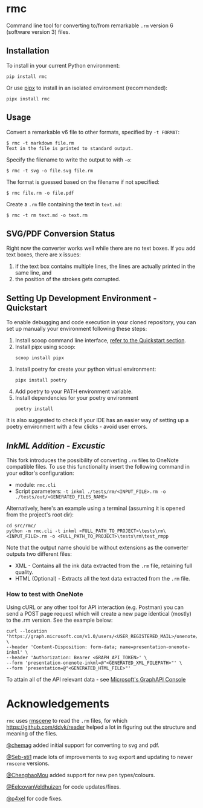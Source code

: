# rmc

Command line tool for converting to/from remarkable `.rm` version 6 (software version 3) files.

## Installation

To install in your current Python environment:

    pip install rmc
    
Or use [pipx](https://pypa.github.io/pipx/) to install in an isolated environment (recommended):

    pipx install rmc

## Usage

Convert a remarkable v6 file to other formats, specified by `-t FORMAT`:

    $ rmc -t markdown file.rm
    Text in the file is printed to standard output.

Specify the filename to write the output to with `-o`:

    $ rmc -t svg -o file.svg file.rm
    
The format is guessed based on the filename if not specified:
    
    $ rmc file.rm -o file.pdf

Create a `.rm` file containing the text in `text.md`:

    $ rmc -t rm text.md -o text.rm
    
## SVG/PDF Conversion Status

Right now the converter works well while there are no text boxes. If you add text boxes, there are x issues:

1. if the text box contains multiple lines, the lines are actually printed in the same line, and
2. the position of the strokes gets corrupted.

## Setting Up Development Environment - Quickstart
To enable debugging and code execution in your cloned repository, you can set up manually your environment following these steps:

1. Install scoop command line interface, [refer to the Quickstart section](https://scoop.sh/).
2. Install pipx using scoop:
   ```
   scoop install pipx
   ```
3. Install poetry for create your python virtual environment:
   ```
   pipx install poetry
   ```
4. Add poetry to your PATH environment variable.
5. Install dependencies for your poetry environment
   ```
   poetry install
   ```

It is also suggested to check if your IDE has an easier way of setting up a poetry environment with a few clicks - avoid user errors.
## _InkML Addition - Excustic_
This fork introduces the possibility of converting `.rm` files to OneNote compatible files.
To use this functionality insert the following command in your editor's configuration:
* module: `rmc.cli`
* Script parameters: `-t inkml ./tests/rm/<INPUT_FILE>.rm -o ./tests/out/<GENERATED_FILES_NAME>`

Alternatively, here's an example using a terminal (assuming it is opened from the project's root dir):
```
cd src/rmc/
python -m rmc.cli -t inkml <FULL_PATH_TO_PROJECT>\tests\rm\<INPUT_FILE>.rm -o <FULL_PATH_TO_PROJECT>\tests\rm\test_rmpp
```

Note that the output name should be without extensions as the converter outputs two different files:
* XML - Contains all the ink data extracted from the `.rm` file, retaining full quality.
* HTML (Optional) - Extracts all the text data extracted from the `.rm` file.

### How to test with OneNote
Using cURL or any other tool for API interaction (e.g. Postman) you can send a POST page request which will create a new page identical (mostly) to the .rm version.
See the example below:
```
curl --location 'https://graph.microsoft.com/v1.0/users/<USER_REGISTERED_MAIL>/onenote/sections/<SECTION_URL>/pages' \
--header 'Content-Disposition: form-data; name=presentation-onenote-inkml' \
--header 'Authorization: Bearer <GRAPH_API_TOKEN>' \
--form 'presentation-onenote-inkml=@"<GENERATED_XML_FILEPATH>"' \
--form 'presentation=@"<GENERATED_HTML_FILE>"'
```
To attain all of the API relevant data - see [Microsoft's GraphAPI Console](https://developer.microsoft.com/en-us/graph/graph-explorer)

# Acknowledgements

`rmc` uses [rmscene](https://github.com/ricklupton/rmscene) to read the `.rm` files, for which https://github.com/ddvk/reader helped a lot in figuring out the structure and meaning of the files.

[@chemag](https://github.com/chemag) added initial support for converting to svg and pdf.

[@Seb-sti1](https://github.com/Seb-sti1) made lots of improvements to svg export and updating to newer `rmscene` versions.

[@ChenghaoMou](https://github.com/ChenghaoMou) added support for new pen types/colours.

[@EelcovanVeldhuizen](https://github.com/EelcovanVeldhuizen) for code updates/fixes.

[@p4xel](https://github.com/p4xel) for code fixes.
